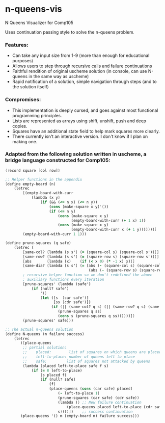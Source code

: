 # n-queens-vis
N Queens Visualizer for Comp105

Uses continuation passing style to solve the n-queens problem.

### Features:

* Can take any input size from 1-9 (more than enough for educational purposes)
* Allows users to step through recursive calls and failure continuations
* Faithful rendition of original uscheme solution (in console, can use N-queens in the same way as uscheme)
* Rapid notification of a solution, simple navigation through steps (and to the solution itself)

### Compromises:

* This implementation is deeply cursed, and goes against most functional programming principles.
* Lists are represented as arrays using shift, unshift, push and deep copies.
* Squares have an additional state field to help mark squares more clearly.
* There currently isn't an interactive version. I don't know if I plan on making one.

### Adapted from the following solution written in uscheme, a bridge language constructed for Comp105:
```clojure
(record square [col row])

;; Helper functions in the appendix
(define empty-board (n)
	(letrec
		[(empty-board-with-curr
			(lambda (x y)
				(if (&& (<= n x) (<= n y))
					(cons (make-square x y)'())
					(if (<= n y)
						(cons (make-square x y) 
							  (empty-board-with-curr (+ 1 x) 1))
						(cons (make-square x y) 
							  (empty-board-with-curr x (+ 1 y)))))))]
		(empty-board-with-curr 1 1)))

(define prune-squares (q safe)
	(letrec (
		[same-col? (lambda (s s') (= (square-col s) (square-col s')))]
		[same-row? (lambda (s s') (= (square-row s) (square-row s')))]
		[abs       (lambda (x)    (if (< x 0) (* -1 x) x))]
		[same-dia? (lambda (s s') (= (abs (- (square-col s) (square-col s')))
		                              (abs (- (square-row s) (square-row s')))))]
		; recursive helper function so we don't redefined the above
		; auxiliary functions every iteration
		[prune-squares' (lambda (safe')
			(if (null? safe') 
				'()
				(let ([s  (car safe')]
					  [ss (cdr safe')])
				     (if (|| (same-col? q s) (|| (same-row? q s) (same-dia? q s)))
				     	(prune-squares q ss)
				     	(cons s (prune-squares q ss))))))])
	    (prune-squares' safe)))

;; The actual n-queens solution
(define N-queens (n failure success)
    (letrec
       ([place-queens
        ;; partial solution:
        ;;    placed:        list of squares on which queens are placed
        ;;    left-to-place: number of queens left to place
        ;;    safe:         list of squares not attacked by queens
        (lambda (placed left-to-place safe f s)
        	(if (= 0 left-to-place)
        		(s placed f)
        		(if (null? safe)
        			(f)
        			(place-queens (cons (car safe) placed)
        				(- left-to-place 1)
        				(prune-squares (car safe) (cdr safe))
        				(lambda () ;; New failure continuation
        					(place-queens placed left-to-place (cdr safe) f s))
        				s))))])    ;; success continuation
       (place-queens '() n (empty-board n) failure success)))
```

